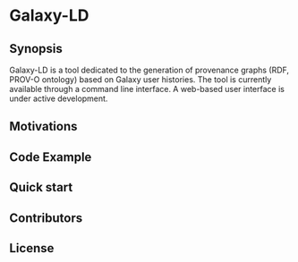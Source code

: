 # Galaxy-LD
## Synopsis
Galaxy-LD is a tool dedicated to the generation of provenance graphs (RDF, PROV-O ontology) based on Galaxy user histories. The tool is currently available through a command line interface. A web-based user interface is under active development. 
## Motivations
## Code Example
## Quick start
## Contributors
## License
